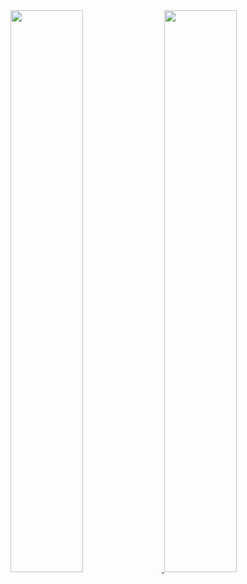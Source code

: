 
  <div>
    <a href="https://github.com/xjuliaag">
    <img width="48%" src="https://github-readme-stats.vercel.app/api?username=xjuliaag&show_icons=true&theme=tokyonight&include_all_commits=true&count_private=true"/>
    <img width="48%" src="https://github-readme-stats.vercel.app/api/top-langs/?username=xjuliaag&layout=compact&langs_count=16&theme=tokyonight "/>
   </div>
